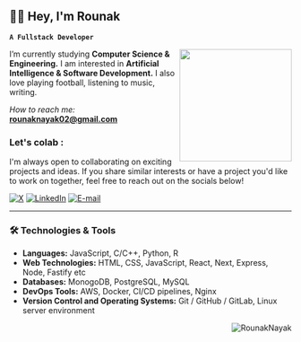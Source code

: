 ## 🏄‍♂️ Hey, I'm Rounak

**`A Fullstack Developer`**

<img align="right" width="200" height="200" src="https://cdn4.iconfinder.com/data/icons/jolly-icons-social-media-and-communication/120/2014-social-github-octocat-512.png" />

I’m currently studying **Computer Science & Engineering.** I am interested in **Artificial Intelligence & Software Development.** I also love playing football, listening to music, writing.

*How to reach me:* **rounaknayak02@gmail.com**

<h3 align="left">Let's colab :</h3>
<p align="left">
 I'm always open to collaborating on exciting projects and ideas. If you share similar interests or have a project you'd like to work on together, feel free to reach out on the socials below!
<p>
  <a href="https://twitter.com/rounaknayak02" target="blank"><img alt="X" src="https://img.shields.io/twitter/follow/rounak?label=Follow"/></a>
  <a href="https://linkedin.com/in/rounaknayak" target="blank"><img alt="LinkedIn" src="https://img.shields.io/badge/-LinkedIn-007ACC?style=flat-square&logo=linkedin&logoColor=white" /></a>
  <a href="mailto:rounaknayak02@gmail.com" target="blank"><img alt="E-mail" src="https://img.shields.io/badge/-Gmail-ea4335?style=flat-square&logo=Gmail&logoColor=white" /></a>
</p>

---

### 🛠️ Technologies & Tools

- **Languages:** JavaScript, C/C++, Python, R
- **Web Technologies:** HTML, CSS, JavaScript, React, Next, Express, Node, Fastify etc
- **Databases:** MonogoDB, PostgreSQL, MySQL
- **DevOps Tools:** AWS, Docker, CI/CD pipelines, Nginx
- **Version Control and Operating Systems:** Git / GitHub / GitLab, Linux server environment


<p align="right">
  <img
    src="https://komarev.com/ghpvc/?username=RounakNayak"
    alt="RounakNayak"
  />
</p>


